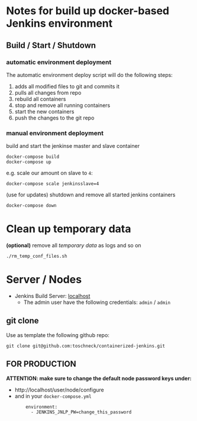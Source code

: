 # Notes for build up docker-based Jenkins environment

## Build / Start / Shutdown

### automatic environment deployment

The automatic environment deploy script will do the following steps:
1) adds all modified files to git and commits it
2) pulls all changes from repo
3) rebuild all containers
4) stop and remove all running containers
5) start the new containers
6) push the changes to the git repo

### manual environment deployment

build and start the jenkinse master and slave container

    docker-compose build
    docker-compose up

e.g. scale our amount on slave to `4`:

    docker-compose scale jenkinsslave=4

(use for updates) shutdown and remove all started jenkins containers
    
    docker-compose down


# Clean up temporary data

__(optional)__ remove all _temporary data_ as logs and so on

    ./rm_temp_conf_files.sh 
    
# Server / Nodes
  
* Jenkins Build Server:  [localhost](http://localhost)
    * The admin user have the following credentials: `admin` / `admin`
  
## git clone
Use as template the following github repo:
  
    git clone git@github.com:toschneck/containerized-jenkins.git
    
## FOR PRODUCTION
__ATTENTION: make sure to change the default node password  keys under:__

* http://localhost/user/node/configure
* and in your `docker-compose.yml`
  ```
      environment:
        - JENKINS_JNLP_PW=change_this_password
  ```

